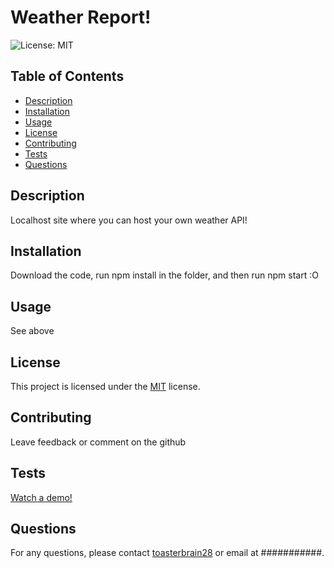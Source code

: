 # Weather Report!

![License: MIT](https://img.shields.io/badge/License-MIT-yellow.svg)

## Table of Contents
+ [Description](#Description)
+ [Installation](#Installation)
+ [Usage](#Usage)
+ [License](#License)
+ [Contributing](#Contributing)
+ [Tests](#Tests)
+ [Questions](#Questions)


## Description
Localhost site where you can host your own weather API!
## Installation
Download the code, run npm install in the folder, and then run npm start :O

## Usage
See above


## License
This project is licensed under the [MIT](https://opensource.org/licenses/MIT) license.

## Contributing
Leave feedback or comment on the github

## Tests
[Watch a demo!]()

## Questions
For any questions, please contact [toasterbrain28](https://github.com/toasterbrain28) or email at ###########.
